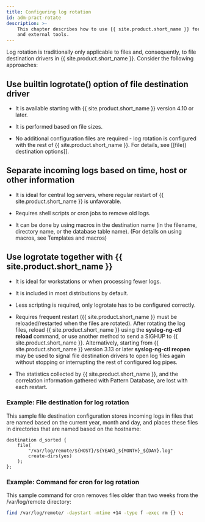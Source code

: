 ```yaml
---
title: Configuring log rotation
id: adm-pract-rotate
description: >- 
    This chapter describes how to use {{ site.product.short_name }} for log rotation, making use of builtin options
    and external tools.
---
```


Log rotation is traditionally only applicable to files and, consequently,
to file destination drivers in {{ site.product.short_name }}. Consider the following approaches:

## Use builtin logrotate() option of file destination driver

- It is available starting with {{ site.product.short_name }} version 4.10 or later.

- It is performed based on file sizes.

- No additional configuration files are required - log rotation is configured
    with the rest of {{ site.product.short_name }}. For details, see [[file() destination options]].

## Separate incoming logs based on time, host or other information

- It is ideal for central log servers, where regular restart of
    {{ site.product.short_name }} is unfavorable.

- Requires shell scripts or cron jobs to remove old logs.

- It can be done by using macros in the destination name (in the
    filename, directory name, or the database table name). (For details
    on using macros, see Templates and macros)

## Use logrotate together with {{ site.product.short_name }}

- It is ideal for workstations or when processing fewer logs.

- It is included in most distributions by default.

- Less scripting is required, only logrotate has to be configured
    correctly.

- Requires frequent restart ({{ site.product.short_name }} must be reloaded/restarted
    when the files are rotated). After rotating the log files, reload
    {{ site.product.short_name }} using the **syslog-ng-ctl reload** command, or use
    another method to send a SIGHUP to {{ site.product.short_name }}. Alternatively,
    starting from {{ site.product.short_name }} version 3.13 or later **syslog-ng-ctl reopen**
    may be used to signal file destination drivers to open log files again without stopping
    or interrupting the rest of configured log pipes. 

- The statistics collected by {{ site.product.short_name }}, and the correlation
    information gathered with Pattern Database, are lost with each
    restart.

### Example: File destination for log rotation

This sample file destination configuration stores incoming logs in files
that are named based on the current year, month and day, and places
these files in directories that are named based on the hostname:

```config
destination d_sorted {
    file(
        "/var/log/remote/${HOST}/${YEAR}_${MONTH}_${DAY}.log"
        create-dirs(yes)
    );
};
```

### Example: Command for cron for log rotation

This sample command for cron removes files older than two weeks from the
/var/log/remote directory:

```bash
find /var/log/remote/ -daystart -mtime +14 -type f -exec rm {} \;
```
